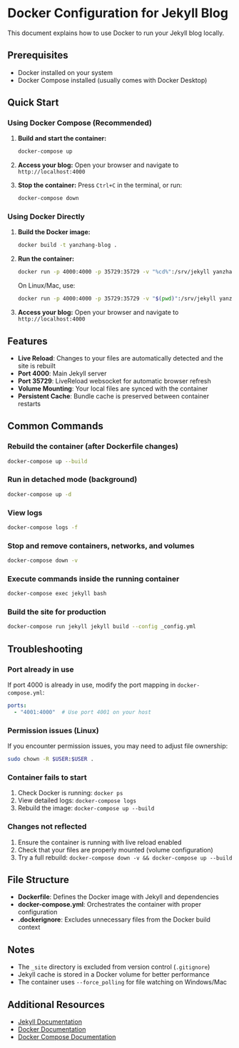 # Docker Configuration for Jekyll Blog

This document explains how to use Docker to run your Jekyll blog locally.

## Prerequisites

- Docker installed on your system
- Docker Compose installed (usually comes with Docker Desktop)

## Quick Start

### Using Docker Compose (Recommended)

1. **Build and start the container:**
   ```bash
   docker-compose up
   ```

2. **Access your blog:**
   Open your browser and navigate to `http://localhost:4000`

3. **Stop the container:**
   Press `Ctrl+C` in the terminal, or run:
   ```bash
   docker-compose down
   ```

### Using Docker Directly

1. **Build the Docker image:**
   ```bash
   docker build -t yanzhang-blog .
   ```

2. **Run the container:**
   ```bash
   docker run -p 4000:4000 -p 35729:35729 -v "%cd%":/srv/jekyll yanzhang-blog
   ```
   
   On Linux/Mac, use:
   ```bash
   docker run -p 4000:4000 -p 35729:35729 -v "$(pwd)":/srv/jekyll yanzhang-blog
   ```

3. **Access your blog:**
   Open your browser and navigate to `http://localhost:4000`

## Features

- **Live Reload**: Changes to your files are automatically detected and the site is rebuilt
- **Port 4000**: Main Jekyll server
- **Port 35729**: LiveReload websocket for automatic browser refresh
- **Volume Mounting**: Your local files are synced with the container
- **Persistent Cache**: Bundle cache is preserved between container restarts

## Common Commands

### Rebuild the container (after Dockerfile changes)
```bash
docker-compose up --build
```

### Run in detached mode (background)
```bash
docker-compose up -d
```

### View logs
```bash
docker-compose logs -f
```

### Stop and remove containers, networks, and volumes
```bash
docker-compose down -v
```

### Execute commands inside the running container
```bash
docker-compose exec jekyll bash
```

### Build the site for production
```bash
docker-compose run jekyll jekyll build --config _config.yml
```

## Troubleshooting

### Port already in use
If port 4000 is already in use, modify the port mapping in `docker-compose.yml`:
```yaml
ports:
  - "4001:4000"  # Use port 4001 on your host
```

### Permission issues (Linux)
If you encounter permission issues, you may need to adjust file ownership:
```bash
sudo chown -R $USER:$USER .
```

### Container fails to start
1. Check Docker is running: `docker ps`
2. View detailed logs: `docker-compose logs`
3. Rebuild the image: `docker-compose up --build`

### Changes not reflected
1. Ensure the container is running with live reload enabled
2. Check that your files are properly mounted (volume configuration)
3. Try a full rebuild: `docker-compose down -v && docker-compose up --build`

## File Structure

- **Dockerfile**: Defines the Docker image with Jekyll and dependencies
- **docker-compose.yml**: Orchestrates the container with proper configuration
- **.dockerignore**: Excludes unnecessary files from the Docker build context

## Notes

- The `_site` directory is excluded from version control (`.gitignore`)
- Jekyll cache is stored in a Docker volume for better performance
- The container uses `--force_polling` for file watching on Windows/Mac

## Additional Resources

- [Jekyll Documentation](https://jekyllrb.com/docs/)
- [Docker Documentation](https://docs.docker.com/)
- [Docker Compose Documentation](https://docs.docker.com/compose/)
